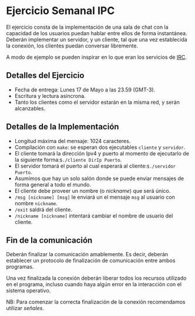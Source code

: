 # Ejercicio Semanal IPC

El ejercicio consta de la implementación de una sala de chat con la capacidad de
los usuarios puedan hablar entre ellos de forma instantánea. Deberán implementar
un servidor, y un cliente, tal que una vez establecida la conexión, los clientes
puedan conversar libremente.

A modo de ejemplo se pueden inspirar en lo que eran los servicios de 
[IRC](https://es.wikipedia.org/wiki/Internet_Relay_Chat).

## Detalles del Ejercicio

+ Fecha de entrega: Lunes 17 de Mayo a las 23.59 (GMT-3).
+ Escritura y lectura asíncrona.
+ Tanto los clientes como el servidor estarán en la misma red, y serán
  alcanzables.
  
## Detalles de la Implementación

+ Longitud máxima del mensaje: 1024 caracteres.
+ Compilación con `make`: se esperan dos ejecutables `cliente` y `servidor`.
+ El cliente tomará la dirección Ipv4 y puerto al momento de ejecutarlo de la
  siguiente forma:`$./cliente DirIp Puerto`.
+ El servidor tomará el puerto al cual esperará al cliente:`$./servidor Puerto`.
+ Asumimos que hay un solo salón donde se puede enviar mensajes de forma general
  a todo el mundo.
+ El cliente debe proveer un nombre (o *nickname*) que será único.
+ `/msg [nickname] [msg]` le enviará un el mensaje `msg` al usuario con nombre `nickname`.
+ `/exit` saldrá del cliente.
+ `/nickname [nickname]` intentará cambiar el nombre de usuario del cliente.

## Fin de la comunicación

Deberán finalizar la comunicación amablemente. Es decir, deberán establecer un
protocolo de finalización de comunicación entre ambos programas.

Una vez finalizada la conexión deberán liberar todos los recursos utilizado en
el programa, incluso cuando haya algún error en la interacción con el sistema
operativo.

NB: Para comenzar la correcta finalización de la conexión recomendamos utilizar
*señales*.
